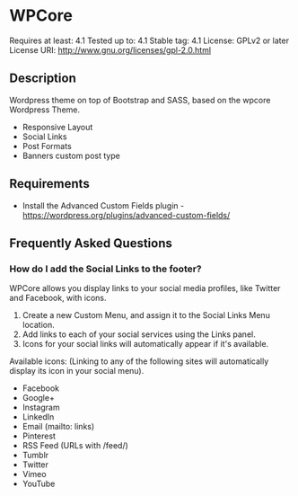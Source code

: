 # WPCore
Requires at least: 4.1
Tested up to: 4.1
Stable tag: 4.1
License: GPLv2 or later
License URI: http://www.gnu.org/licenses/gpl-2.0.html

## Description
Wordpress theme on top of Bootstrap and SASS, based on the wpcore Wordpress Theme.

- Responsive Layout
- Social Links
- Post Formats
- Banners custom post type

## Requirements

- Install the Advanced Custom Fields plugin - https://wordpress.org/plugins/advanced-custom-fields/

## Frequently Asked Questions

### How do I add the Social Links to the footer?

WPCore allows you display links to your social media profiles, like Twitter and Facebook, with icons.

1. Create a new Custom Menu, and assign it to the Social Links Menu location.
2. Add links to each of your social services using the Links panel.
3. Icons for your social links will automatically appear if it's available.

Available icons: (Linking to any of the following sites will automatically display its icon in your social menu).

* Facebook
* Google+
* Instagram
* LinkedIn
* Email (mailto: links)
* Pinterest
* RSS Feed (URLs with /feed/)
* Tumblr
* Twitter
* Vimeo
* YouTube